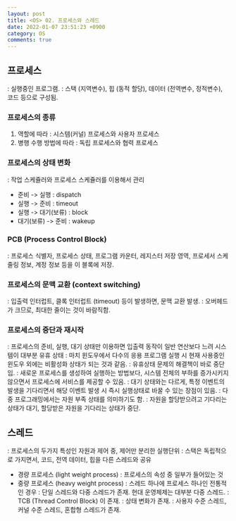 ```yaml
---
layout: post
title: <OS> 02. 프로세스와 스레드
date: 2022-01-07 23:51:23 +0900
category: OS
comments: true
---
```


## 프로세스 

: 실행중인 프로그램. 
: 스택 (지역변수), 힙 (동적 할당), 데이터 (전역변수, 정적변수), 코드 등으로 구성됨. 

### 프로세스의 종류 

1. 역할에 따라 : 시스템(커널) 프로세스와 사용자 프로세스
2. 병행 수행 방법에 따라 : 독립 프로세스와 협력 프로세스 

### 프로세스의 상태 변화 

: 작업 스케쥴러와 프로세스 스케쥴러를 이용해서 관리
- 준비 -> 실행 : dispatch
- 실행 -> 준비 : timeout
- 실행 -> 대기(보류) : block
- 대기(보류) -> 준비 : wakeup 

### PCB (Process Control Block) 

: 프로세스 식별자, 프로세스 상태, 프로그램 카운터, 레지스터 저장 영역, 프로세서 스케줄링 정보, 계정 정보 등을 이 블록에 저장. 

### 프로세스의 문맥 교환 (context switching) 

: 입출력 인터럽트, 클록 인터럽트 (timeout) 등이 발생하면, 문맥 교환 발생.
: 오버헤드가 크므로, 최대한 줄이는 것이 바람직함. 

### 프로세스의 중단과 재시작 

: 프로세스의 준비, 실행, 대기 상태만 이용하면 입출력 동작이 일반 연산보다 느려 시스템이 대부분 유휴 상태
: 마치 윈도우에서 다수의 응용 프로그램 실행 시 현재 사용중인 윈도우 외에는 비활성화 상태가 되는 것과 같음.
: 유휴상태 문제의 해결책이 바로 중단임.
: 새로운 프로세스를 생성하여 실행하는 방법보다, 시스템 전체의 부하를 증가시키지 않으면서 프로세스에 서비스를 제공할 수 있음.
: 대기 상태와는 다르게, 특정 이벤트의 발생을 기다리면서 해당 이벤트 발생 시 즉시 실행상태로 바꿀 수 있는 장점이 있음.
: 다중 프로그래밍에서는 자원 부족 상태를 의미하기도 함.
: 자원을 할당받으려고 기다리는 상태가 대기, 할당받은 자원을 기다리는 상태가 중단. 

## 스레드 

: 프로세스의 두가지 특성인 자원과 제어 중, 제어만 분리한 실행단위
: 스택은 독립적으로 가지면서, 코드, 전역 데이터, 힙을 다른 스레드와 공유
- 경량 프로세스 (light weight process) : 프로세스의 속성 중 일부가 들어있는 것
- 중량 프로세스 (heavy weight process) : 스레드 하나에 프로세스 하나인 전통적인 경우
: 단일 스레드와 다중 스레드가 존재. 현대 운영체제는 대부분 다중 스레드.
: TCB (Thread Control Block) 이 존재.
: 상태 변화가 존재.
: 사용자 수준 스레드, 커널 수준 스레드, 혼합형 스레드가 존재.